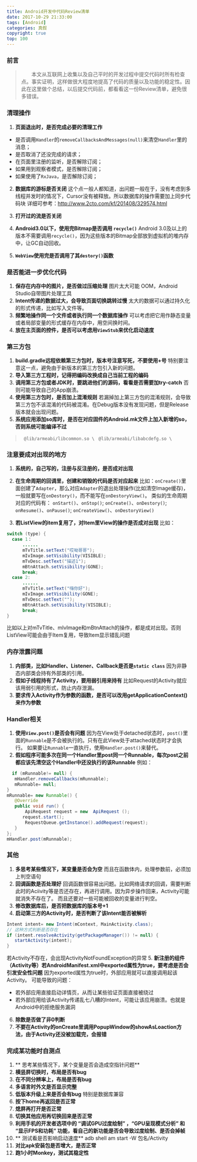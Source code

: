 ```yaml
---
title: Android开发中代码Review清单
date: 2017-10-29 21:33:00
tags: [Android]
categories: 真假
copyright: true
top: 100
---
```


### 前言 
>  　　本文从互联网上收集以及自己平时的开发过程中提交代码时所有检查点。事实证明，这样做很大程度地提高了代码的质量以及功能的稳定性。因此在这里做个总结，以后提交代码前，都看看这一份Review清单，避免很多错误。

<!--more-->

### 清理操作
1. **页面退出时，是否完成必要的清理工作**
- 是否调用`Handler`的`removeCallbacksAndMessages(null)`来清空`Handler`里的消息；
- 是否取消了还没完成的请求；
- 在页面里注册的监听，是否解除订阅；
- 如果用到观察者模式，是否解除订阅；
- 如果使用了`RxJava`，是否解除订阅；

2. **数据库的游标是否关闭**
这个点一般人都知道，出问题一般在于，没有考虑到多线程并发时的情况下，Cursor没有被释放。所以数据库的操作需要加上同步代码块
详细可参考：http://www.2cto.com/kf/201408/329574.html


3. **打开过的流是否关闭**

4. **Android3.0以下，使用完Bitmap是否调用 `recycle()`**
Android 3.0及以上的版本不需要调用`recycle()`，因为这些版本的Bitmap全部放到虚拟机的堆内存中，让GC自动回收。
5. **`WebView`使用完是否调用了其`destory()`函数**


### 是否能进一步优化代码
1. **保存在内存中的图片，是否做过压缩处理**
图片太大可能 OOM，Android Studio自带图片处理工具
2. **Intent传递的数据过大，会导致页面切换跳转过慢**
太大的数据可以通过持久化的形式传递，比如写入文件等。
3. **频繁地操作同一个文件或者执行同一个数据库操作**
可以考虑把它用作静态变量或者局部变量的形式缓存在内存中，用空间换时间。
4. **放在主页面的控件，是否可以考虑用`ViewStub`来优化启动速度**

### 第三方包
1. **build.gradle远程依赖第三方包时，版本号注意写死，不要使用+号**
特别要注意这一点，避免由于新版本的第三方包引入新的问题。
2. **导入第三方工程时，记得把编码改换成自己当前工程的编码**
3. **调用第三方包或者JDK时，要跳进他们的源码，看看是否需要加try-catch**
否则可能导致自己的App崩溃。
4. **使用第三方包时，是否加上混淆规则**
若漏掉加上第三方包的混淆规则，会导致第三方包不该混淆的代码被混淆。在Debug版本没有发现问题，但是Release版本就会出现问题。
5. **系统应用添加so库时，是否在对应固件的Android.mk文件上加入新增的so，否则系统可能编译不过**
>   ` @lib/armeabi/libcommon.so \`
>   ` @lib/armeabi/libabcdefg.so \`

### 注意要成对出现的地方
1. **系统的，自己写的，注册与反注册的，是否成对出现**
2. **在生命周期的回调里，创建和销毁的代码是否对应起来**
比如：`onCreate()`里面创建了`Adapter`，那么对应`Adapter`的退出处理操作(比如清空Image缓存)，一般就要写在`onDestory()`，而不能写在`onDestoryView()`。
类似的生命周期对应的代码有：
`onStart()`、`onStop()`;
`onCreate()`、`onDestory()`;
`onResume()`、`onPause()`;
`onCreateView()`、`onDestoryView()`

3. **若ListView的item复用了，对Item里View的操作是否成对出现**
比如：
  ```java
switch (type) {
    case 1：
        ......
        mTvTitle.setText("哎呦哥哥");
        mIvImage.setVisibility(VISIBLE);
        mTvDesc.setText("描述1");
        mBtnAttach.setVisibility(GONE);
        break;
    case 2:
        ......
        mTvTitle.setText("嗨你好");
        mIvImage.setVisibility(GONE);
        mTvDesc.setText("");
        mBtnAttach.setVisibility(VISIBLE);
        break;
}
  ```
比如以上对mTvTitle、mIvImage和mBtnAttach的操作，都是成对出现。否则ListView可能会由于Item复用，导致Item显示错乱问题

### 内存泄露问题
1. **内部类，比如Handler、Listener、Callback是否是`static class`**
因为非静态内部类会持有外部类的引用。
2. **假如子线程持有了Activity，要用弱引用来持有**
比如Request的Activity就应该用弱引用的形式，防止内存泄漏。
3. **要求传入Activity作为参数的函数，是否可以改用getApplicationContext()来作为参数**

### Handler相关
1. **使用`View.post()`是否会有问题**
因为在View处于detached状态时，`post()`里面的`Runnable`是不会被执行的。只有在此View处于attached状态时才会执行。
如果要让`Runnable`一直执行，使用`Handler.post()`来替代。
2. **假如程序可能多次在同一个Handler里post同一个Runnable，每次post之前都应该先清空这个Handler中还没执行的该Runnable**
例如：
  ``` java
    if (mRunnable!= null) {
     mHandler.removeCallbacks(mRunnable);
     mRunnable= null;
 }
 mRunnable= new Runnable() {
     @Override
     public void run() {
         ApiRequest request = new  ApiRequest ();
        request.start();
         RequestQueue.getInstance().addRequest(request);
     }
 };
 mHandler.post(mRunnable);

  ```



### 其他
1. **多思考某些情况下，某变量是否会为空**
而且在函数体内，处理参数前，必须加上判空语句
2. **回调函数是否处理好**
回调函数很容易出问题。比如网络请求的回调，需要判断此时的Aciivity等是否还存在，再进行调用。因为异步操作回来，Activity可能就消失不存在了。
而且还要对一些可能被回收的变量进行判空。
3. **修改数据库后，是否把数据库的版本号+1**
4. **启动第三方的Activity时，是否判断了该Intent能否被解析**
 ``` java
Intent intent= new Intent(mContext, MainActivity.class);
// 这种方式判断是否存在
if (intent.resolveActivity(getPackageManager()) != null) {
    startActivity(intent);
}

 ```
 若Activity不存在，会出现ActivityNotFoundException的异常
5. **新注册的组件（Activity等）若AndroidManifest.xml中exported属性为true，要考虑是否会引发安全性问题**
因为exported属性为true时，外部应用就可以直接调用起该Activity。
可能导致的问题：
- 若外部应用直接启动详情页，从而让某些验证页面直接被绕过
- 若外部应用给该Activity传递乱七八糟的Intent，可能让该应用崩溃。也就是Android中的拒绝服务漏洞
6. **除数是否做了非0判断**
7. **不要在Activity的onCreate里调用PopupWindow的showAsLoaction方法，由于Activity还没被加载完，会报错**

### 完成某功能时自测点
1. ** 思考某些情况下，某个变量是否会造成空指针问题**
2. **横竖屏切换时，布局是否有bug**
3. **在不同分辨率上，布局是否有bug**
4. **多语言时外文是否显示完整**
5. **低版本升级上来是否会有bug**
特别是数据库兼容
6. **按下home再返回是否正常**
7. **熄屏再打开是否正常**
8. **切换其他应用再切换回来是否正常**
9. **利用手机的开发者选项中的 “调试GPU过度绘制” ，“GPU呈现模式分析” 和 “显示FPS和功耗” 功能，看自己的新功能是否会导致过度绘制、是否会掉帧**
10. ** 测试看是否影响启动速度**
adb shell am start -W 包名/Activity
11. **对比apk安装包是否增大，是否正常**
12. **跑1小时Monkey，测试其稳定性**